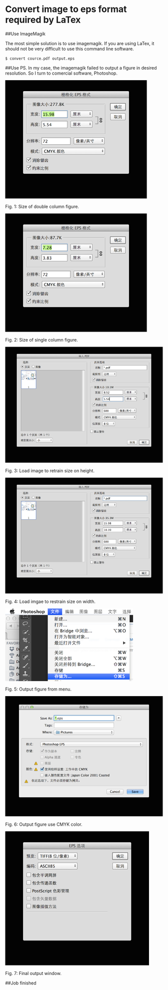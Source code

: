 Convert image to eps format required by LaTex
========


##Use ImageMagik

The most simple solution is to use imagemagik. If you are using LaTex, it should not be very difficult to use this command line software.
```
$ convert cource.pdf output.eps
```

##Use PS.
In my case, the imagemagik failed to output a figure in desired resolution. So I turn to comercial software, Photoshop.

![Fig. 1: Size of double column figure.](https://github.com/daweih/tech_blog/blob/master/fig/double_column.png)

Fig. 1: Size of double column figure.


![Fig. 2: Size of single column figure.](https://github.com/daweih/tech_blog/blob/master/fig/single_column.png)

Fig. 2: Size of single column figure.


![Fig. 3: Load image to retrain size on height.](https://github.com/daweih/tech_blog/blob/master/fig/restrain_on_height.png)

Fig. 3: Load image to retrain size on height.


![Fig. 4: Load imgae to restrain size on width.](https://github.com/daweih/tech_blog/blob/master/fig/restrain_on_width.png)

Fig. 4: Load imgae to restrain size on width.


![Fig. 5: Output figure from menu.](https://github.com/daweih/tech_blog/blob/master/fig/output0.png)

Fig. 5: Output figure from menu.


![Fig. 6: Output figure use CMYK color.](https://github.com/daweih/tech_blog/blob/master/fig/output1.png)

Fig. 6: Output figure use CMYK color.


![Fig. 7: Final output window.](https://github.com/daweih/tech_blog/blob/master/fig/output2.png)


Fig. 7: Final output window.

##Job finished